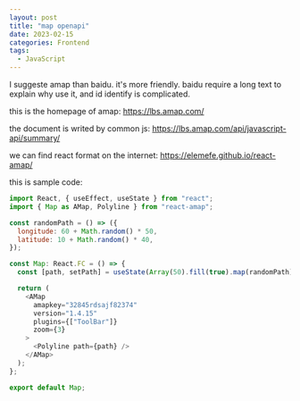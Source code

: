 ```yaml
---
layout: post
title: "map openapi"
date: 2023-02-15
categories: Frontend
tags:
  - JavaScript
---
```


I suggeste amap than baidu. it's more friendly. baidu require a long text to explain why use it, and id identify is complicated.

this is the homepage of amap: <https://lbs.amap.com/>

the document is writed by common js: <https://lbs.amap.com/api/javascript-api/summary/>

we can find react format on the internet: <https://elemefe.github.io/react-amap/>

this is sample code:

```js
import React, { useEffect, useState } from "react";
import { Map as AMap, Polyline } from "react-amap";

const randomPath = () => ({
  longitude: 60 + Math.random() * 50,
  latitude: 10 + Math.random() * 40,
});

const Map: React.FC = () => {
  const [path, setPath] = useState(Array(50).fill(true).map(randomPath));

  return (
    <AMap
      amapkey="32845rdsajf82374"
      version="1.4.15"
      plugins={["ToolBar"]}
      zoom={3}
    >
      <Polyline path={path} />
    </AMap>
  );
};

export default Map;
```
